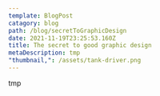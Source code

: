 ```yaml
---
template: BlogPost
catagory: blog
path: /blog/secretToGraphicDesign
date: 2021-11-19T23:25:53.160Z
title: The secret to good graphic design
metaDescription: tmp
"thumbnail,": /assets/tank-driver.png
---
```

tmp